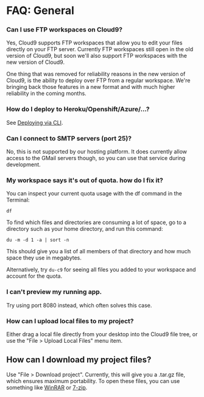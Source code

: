 # FAQ: General

### Can I use FTP workspaces on Cloud9?
Yes, Cloud9 supports FTP workspaces that allow you to edit your files directly on your FTP server. 
Currently FTP workspaces still open in the old version of Cloud9, but soon we'll also support FTP workspaces with the new version of Cloud9.

One thing that was removed for reliability reasons in the new version of Cloud9, is the ability to deploy over FTP from a regular workspace.
We're bringing back those features in a new format and with much higher reliability in the coming months.

### How do I deploy to Heroku/Openshift/Azure/...? 
See [Deploying via CLI](./deploying_via_cli.html).

### Can I connect to SMTP servers (port 25)? 
No, this is not supported by our hosting platform. It does currently allow access to the GMail servers though, so you can use that service during development.

### My workspace says it's out of quota. how do I fix it? 
You can inspect your current quota usage with the df command in the Terminal:

    df

To find which files and directories are consuming a lot of space, go to a directory such as your home directory, and run this command:

    du -m -d 1 -a | sort -n

This should give you a list of all members of that directory and how much space they use in megabytes.

Alternatively, try `du-c9` for seeing all files you added to your workspace and account for the quota.

### I can't preview my running app. 
Try using port 8080 instead, which often solves this case.

### How can I upload local files to my project?

Either drag a local file directly from your desktop into the Cloud9 file tree,
or use the "File > Upload Local Files" menu item.

## How can I download my project files?

Use "File > Download project". Currently, this will give you a .tar.gz file, which
ensures maximum portability. To open these files, you can use something like
[WinRAR](http://www.rarlab.com/) or [7-zip](http://www.7-zip.org/).
